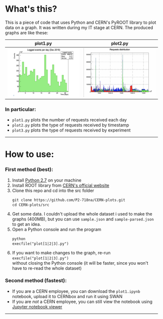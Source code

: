 # What's this?
This is a piece of code that uses Python and CERN's PyROOT library to plot data on a graph. It was written during my
IT stage at CERN. The produced graphs are like these:

 plot1.py                      | plot2.py
:-----------------------------:|:-----------------------------:
 ![plot1](plot1.png "Plot 1")  |  ![plot2](plot2.png "Plot 2")

### In particular:
- `plot1.py` plots the number of requests received each day
- `plot2.py` plots the type of requests received by timestamp
- `plot3.py` plots the type of requests received by experiment

---

# How to use:

### First method (best):
1. Install [Python 2.7](https://www.python.org/downloads/release/python-272/) on your machine
1. Install ROOT library from [CERN's official website](https://root.cern.ch/downloading-root)
1. Clone this repo and cd into the src folder
    ```
    git clone https://github.com/P2-718na/CERN-plots.git
    cd CERN-plots/src
    ```
1. Get some data. I couldn't upload the whole dataset i used to make the graphs (400MB), but you
can use `sample.json` and `sample-parsed.json` to get an idea.
1. Open a Python console and run the program
    ```
    python
    execfile("plot[1|2|3].py")
    ```
1. If you want to make changes to the graph, re-run
    `execfile("plot[1|2|3].py")`  
    without closing the Python console (it will be faster, since you won't have to re-read the whole dataset)

### Second method (fastest):
- If you are a CERN employee, you can download the `plot1.ipynb` notebook, upload it to CERNbox and run it using SWAN
- If you are *not* a CERN employee, you can still view the notebook using
[Jupyter notebook viewer](https://nbviewer.jupyter.org/github/P2-718na/CERN-plots/blob/master/plot1.ipynb)

---
 